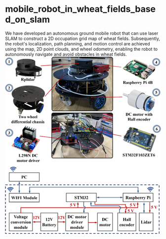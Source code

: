 # mobile_robot_in_wheat_fields_based_on_slam
We have developed an autonomous ground mobile robot that can use laser SLAM to construct a 2D occupation grid map of wheat fields. Subsequently, the robot's localization, path planning, and motion control are achieved using the map, 2D point clouds, and wheel odometry, enabling the robot to autonomously navigate and avoid obstacles in wheat fields.
![image](https://github.com/Kevinyibo/mobile_robot_in_wheat_fields_based_on_slam/blob/main/img/hardware_overview.jpg)
![image](https://github.com/Kevinyibo/mobile_robot_in_wheat_fields_based_on_slam/blob/main/img/control_system.jpg)
